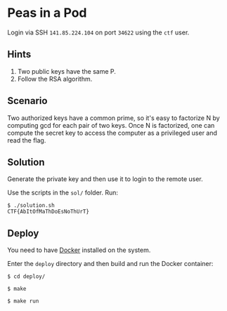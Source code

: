 # Peas in a Pod

Login via SSH `141.85.224.104` on port `34622` using the `ctf` user.

## Hints

1. Two public keys have the same P.
1. Follow the RSA algorithm.

## Scenario

Two authorized keys have a common prime, so it's easy to factorize N by computing gcd for each pair of two keys.
Once N is factorized, one can compute the secret key to access the computer as a privileged user and read the flag.

## Solution

Generate the private key and then use it to login to the remote user.

Use the scripts in the `sol/` folder.
Run:

```console
$ ./solution.sh
CTF{AbItOfMaThDoEsNoThUrT}
```

## Deploy

You need to have [Docker](https://docs.docker.com/engine/) installed on the system.

Enter the `deploy` directory and then build and run the Docker container:

```
$ cd deploy/

$ make

$ make run
```
